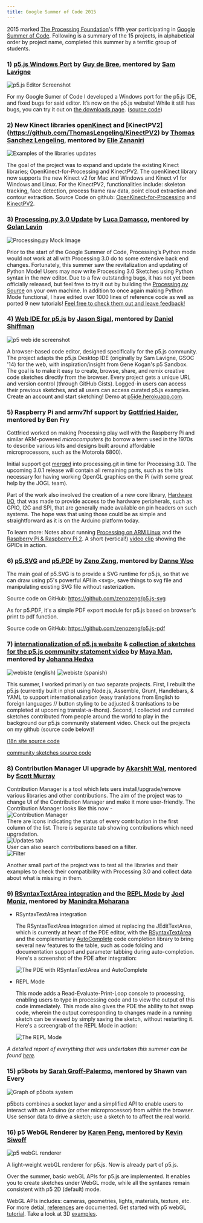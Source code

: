 ```yaml
---
title: Google Summer of Code 2015
---
```


2015 marked [The Processing Foundation](http://processing.org)'s fifth year participating in [Google Summer of Code](https://developers.google.com/open-source/soc/).  Following is a summary of the 15 projects, in alphabetical order by project name, completed this summer by a terrific group of students.


### 1) [p5.js Windows Port](https://github.com/processing/p5.js-editor) by [Guy de Bree](https://github.com/Bruehausu), mentored by [Sam Lavigne](https://github.com/antiboredom)

![p5.js Editor Screenshot](http://i.imgur.com/tL0GUAm.png)

For my Google Sumer of Code I developed a Windows port for the p5.js IDE, and fixed bugs for said editor. It’s now on the p5.js website! While it still has bugs, you can try it out on [the downloads page](http://p5js.org/download/). ([source code](https://github.com/processing/p5.js-editor))

### 2) New Kinect libraries [openKinect](https://github.com/shiffman/OpenKinect-for-Processing) and [KinectPV2] (https://github.com/ThomasLengeling/KinectPV2) by [Thomas Sanchez Lengeling](http://codigogenerativo.com/), mentored by [Elie Zananiri](http://dpt.co/)


![Examples of the libraries updates](http://codigogenerativo.com/wp-content/uploads/Kinect_final.png)

The goal of the project was to expand and update the existing Kinect libraries; OpenKinect-for-Processing and KinectPV2. The openKinect library now supports the new Kinect v2 for Mac and Windows and Kinect v1 for Windows and Linux. For the KinectPV2, functionalities include: skeleton tracking, face detection, process frame raw data, point cloud extraction and contour extraction. Source Code on github: [OpenKinect-for-Processing](https://github.com/shiffman/OpenKinect-for-Processing) and [KinectPV2](https://github.com/ThomasLengeling/KinectPV2).

### 3) [Processing.py 3.0 Update](https://github.com/Luxapodular/processing.py) by [Luca Damasco](https://github.com/Luxapodular), mentored by [Golan Levin](https://github.com/golanlevin)

![Processing.py Mock Image](http://i.imgur.com/mVybW32m.png)

Prior to the start of the Google Summer of Code, Processing’s Python mode would not work at all with Processing 3.0 do to some extensive back end changes. Fortunately, this summer saw the revitalization and updating of Python Mode! Users may now write Processing 3.0 Sketches using Python syntax in the new editor. Due to a few outstanding bugs, it has not yet been officially released, but feel free to try it out by building the [Processing.py Source](https://github.com/Luxapodular/processing.py) on your own machine. In addition to once again making Python Mode functional, I have edited over 1000 lines of reference code as well as ported 9 new tutorials! [Feel free to check them out and leave feedback!](https://github.com/Luxapodular/processing-py-site) 

### 4) [Web IDE for p5.js](https://github.com/therewasaguy/p5js-webIDE) by [Jason Sigal](http://jasonsigal.cc), mentored by [Daniel Shiffman](http://shiffman.net/)

![p5 web ide screenshot](http://i.imgur.com/yKAxxMD.png)

A browser-based code editor, designed specifically for the p5.js community. The project adapts the p5.js Desktop IDE (originally by Sam Lavigne, GSOC '14) for the web, with inspiration/insight from Gene Kogan's p5 Sandbox. The goal is to make it easy to create, browse, share, and remix creative code sketches directly from the browser. Every project gets a unique URL and version control (through GitHub Gists). Logged-in users can access their previous sketches, and all users can access curated p5.js examples. Create an account and start sketching! Demo at [p5ide.herokuapp.com](http://p5ide.herokuapp.com/).

### 5) Raspberry Pi and armv7hf support by [Gottfried Haider](http://gottfriedhaider.com/), mentored by Ben Fry

Gottfried worked on making Processing play well with the Raspberry Pi and similar ARM-powered *microcomputers* (to borrow a term used in the 1970s to describe various kits and designs built around affordable microprocessors, such as the Motorola 6800).

Initial support got [merged](https://github.com/processing/processing/commits/master?author=gohai) into processing.git in time for Processing 3.0. The upcoming 3.0.1 release will contain all remaining parts, such as the bits necessary for having working OpenGL graphics on the Pi (with some great help by the JOGL team).

Part of the work also involved the creation of a new core library, [Hardware I/O](https://processing.org/reference/libraries/io/index.html), that was made to provide access to the hardware peripherals, such as GPIO, I2C and SPI, that are generally made available on pin headers on such systems. The hope was that using those could be as simple and straightforward as it is on the Arduino platform today.

To learn more: Notes about running [Processing on ARM Linux](https://github.com/processing/processing/wiki/ARM-Linux) and the [Raspberry Pi & Raspberry Pi 2](https://github.com/processing/processing/wiki/Raspberry-Pi). A short (vertical!) [video clip](https://vimeo.com/131480032) showing the GPIOs in action.

### 6) [p5.SVG](https://github.com/zenozeng/p5.js-svg) and [p5.PDF](https://github.com/zenozeng/p5.js-pdf) by [Zeno Zeng](https://github.com/zenozeng), mentored by [Danne Woo](https://github.com/dannewoo)

The main goal of p5.SVG is to provide a SVG runtime for p5.js, so that we can draw using p5's powerful API in \<svg\>, save things to svg file and manipulating existing SVG file without rasterization.

Source code on GitHub: https://github.com/zenozeng/p5.js-svg

As for p5.PDF, it's a simple PDF export module for p5.js based on browser's print to pdf function.

Source code on GitHub: https://github.com/zenozeng/p5.js-pdf

### 7) [internationalization of p5.js website](https://github.com/mayaman/p5js-website) & [collection of sketches for the p5.js community statement video](https://github.com/mayaman/p5jsCommunitySketches) by [Maya Man](https://github.com/mayaman/), mentored by [Johanna Hedva](http://www.johannahedva.com/)

![webiste (english)](http://i.imgur.com/jBwtWP3.png)
![webiste (spanish)](http://i.imgur.com/J1wwOx3.png)

This summer, I worked primarily on two separate projects. First, I rebuilt the p5.js (currently built in php) using Node.js, Assemble, Grunt, Handlebars, & YAML to support internationalization (easy tranlations from English to foreign languages // button styling to be adjusted & tranlsations to be completed at upcoming translat-a-thons). Second, I collected and currated sketches contributed from people around the world to play in the background our p5.js community statement video. Check out the projects on my github (source code below)!

[i18n site source code](https://github.com/mayaman/p5js-website)

[community sketches source code](https://github.com/mayaman/p5jsCommunitySketches)

### 8) Contribution Manager UI upgrade by [Akarshit Wal](https://github.com/Akarshit), mentored by [Scott Murray](https://github.com/alignedleft)

Contribution Manager is a tool which lets uers install/upgrade/remove various libraries and other contributions. The aim of the project was to change UI of the Contribution Manager and make it more user-friendly. The Contribution Manager looks like this now -  
![Contribution Manager](http://i.imgur.com/TuEATTb.png)  
There are icons indicating the status of every contribution in the first column of the list.
There is separate tab showing contributions which need upgradation.  
![Updates tab](http://i.imgur.com/2kIC0EJ.png)  
User can also search contributions based on a filter.  
![Filter](http://i.imgur.com/zmcpaI3.png)  

Another small part of the project was to test all the libraries and their examples to check their compatibility with Processing 3.0 and collect data about what is missing in them.
  
### 9) [RSyntaxTextArea integration](https://github.com/joelmoniz/processing/tree/RSTA) and the [REPL Mode](https://github.com/joelmoniz/REPLmode) by [Joel Moniz](http://joelmoniz.com/), mentored by [Manindra Moharana](http://www.mkmoharana.com/)

* RSyntaxTextArea integration  
  
  The RSyntaxTextArea integration aimed at replacing the JEditTextArea, which is currently at heart of the PDE editor, with the [RSyntaxTextArea](https://github.com/bobbylight/RSyntaxTextArea) and the complementary [AutoComplete](https://github.com/bobbylight/AutoComplete) code completion library to bring several new features to the table, such as code folding and documentation support and parameter tabbing during auto-completion.  
Here's a screenshot of the PDE after integration:
  
  ![The PDE with RSyntaxTextArea and AutoComplete](https://joelmoniz.files.wordpress.com/2015/10/rsta_fold_doc.png)
  
* REPL Mode  
  
  This mode adds a Read-Evaluate-Print-Loop console to processing, enabling users to type in processing code and to view the output of this code immediately. This mode also gives the PDE the ability to hot swap code, wherein the output corresponding to changes made in a running sketch can be viewed by simply saving the sketch, without restarting it. Here's a screengrab of the REPL Mode in action:
  
  ![The REPL Mode](https://joelmoniz.files.wordpress.com/2015/06/repl_output_usecase.png?w=716)
  
*A detailed report of everything that was undertaken this summer can be found [here](http://joelmoniz.com/gsoc-2015/).*

### 15) p5bots by [Sarah Groff-Palermo](http://sarahgp.com/), mentored by Shawn van Every

![Graph of p5bots system](https://raw.githubusercontent.com/sarahgp/p5bots/master/img/how-it-works.png)

p5bots combines a socket layer and a simplified API to enable users to interact with an Arduino (or other microprocessor) from within the browser. Use sensor data to drive a sketch; use a sketch to to affect the real world.

### 16) p5 WebGL Renderer by [Karen Peng](http://karenlabs.com), mentored by [Kevin Siwoff](http://http://kevinsiwoff.com/)

![p5 webGL renderer](http://imgur.com/wK0hJe1.jpg)

 A light-weight webGL renderer for p5.js. Now is already part of p5.js.
 
 Over the summer, basic webGL APIs for p5.js are implemented. It enables you to create sketches under WebGL mode, while all the syntaxes remain consistent with p5 2D (default) mode.
 
 WebGL APIs includes: cameras, geometries, lights, materials, texture, etc. For more detial, [references](http://p5js.org/reference/) are documented. Get started with p5 webGL [tutorial](https://github.com/processing/p5.js/wiki/Getting-started-with-WebGL-in-p5). Take a look at 3D [examples](http://p5js.org/examples/).

